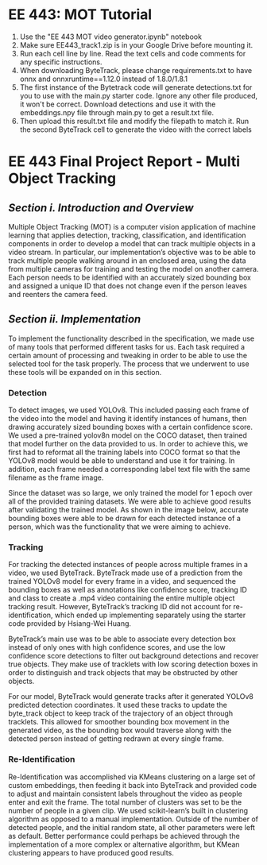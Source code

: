 # EE 443: MOT Tutorial
1. Use the "EE 443 MOT video generator.ipynb" notebook
2. Make sure EE443_track1.zip is in your Google Drive before mounting it.
3. Run each cell line by line. Read the text cells and code comments for any specific instructions.
4. When downloading ByteTrack, please change requirements.txt to have onnx and onnxruntime==1.12.0 instead of 1.8.0/1.8.1
5. The first instance of the Bytetrack code will generate detections.txt for you to use with the main.py starter code. Ignore any other file produced, it won't be correct. Download detections and use it with the embeddings.npy file through main.py to get a result.txt file.
6. Then upload this result.txt file and modify the filepath to match it. Run the second ByteTrack cell to generate the video with the correct labels

# EE 443 Final Project Report - Multi Object Tracking

## ***Section i. Introduction and Overview***
Multiple Object Tracking (MOT) is a computer vision application of machine learning that applies detection, tracking, classification, and identification components in order to develop a model that can track multiple objects in a video stream. In particular, our implementation’s objective was to be able to track multiple people walking around in an enclosed area, using the data from multiple cameras for training and testing the model on another camera. Each person needs to be identified with an accurately sized bounding box and assigned a unique ID that does not change even if the person leaves and reenters the camera feed.

## ***Section ii. Implementation***
To implement the functionality described in the specification, we made use of many tools that performed different tasks for us. Each task required a certain amount of processing and tweaking in order to be able to use the selected tool for the task properly. The process that we underwent to use these tools will be expanded on in this section.

### Detection
To detect images, we used YOLOv8. This included passing each frame of the video into the model and having it identify instances of humans, then drawing accurately sized bounding boxes with a certain confidence score. We used a pre-trained yolov8n model on the COCO dataset, then trained that model further on the data provided to us. In order to achieve this, we first had to reformat all the training labels into COCO format so that the YOLOv8 model would be able to understand and use it for training. In addition, each frame needed a corresponding label text file with the same filename as the frame image. 

Since the dataset was so large, we only trained the model for 1 epoch over all of the provided training datasets. We were able to achieve good results after validating the trained model. As shown in the image below, accurate bounding boxes were able to be drawn for each detected instance of a person, which was the functionality that we were aiming to achieve.

### Tracking 
For tracking the detected instances of people across multiple frames in a video, we used ByteTrack. ByteTrack made use of a prediction from the trained YOLOv8 model for every frame in a video, and sequenced the bounding boxes as well as annotations like confidence score, tracking ID and class to create a .mp4 video containing the entire multiple object tracking result. However, ByteTrack’s tracking ID did not account for re-identification, which ended up implementing separately using the starter code provided by Hsiang-Wei Huang. 

ByteTrack’s main use was to be able to associate every detection box instead of only ones with high confidence scores, and use the low confidence score detections to filter out background detections and recover true objects. They make use of tracklets with low scoring detection boxes in order to distinguish and track objects that may be obstructed by other objects.

For our model, ByteTrack would generate tracks after it generated YOLOv8 predicted detection coordinates. It used these tracks to update the byte_track object to keep track of the trajectory of an object through tracklets. This allowed for smoother bounding box movement in the generated video, as the bounding box would traverse along with the detected person instead of getting redrawn at every single frame.

### Re-Identification 
Re-Identification was accomplished via KMeans clustering on a large set of custom embeddings, then feeding it back into ByteTrack and provided code to adjust and maintain consistent labels throughout the video as people enter and exit the frame. The total number of clusters was set to be the number of people in a given clip. We used scikit-learn’s built in clustering algorithm as opposed to a manual implementation. Outside of the number of detected people, and the initial random state, all other parameters were left as default. Better performance could perhaps be achieved through the implementation of a more complex or alternative algorithm, but KMean clustering appears to have produced good results.
